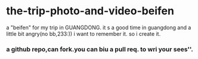 # the-trip-photo-and-video-beifen
a "beifen" for my trip in GUANGDONG.
it s a good time in guangdong and a little bit angry(no bb,233:))
i want to remember it.
so i create it.
### a github repo,can fork.you can biu a pull req. to wri your sees''.
